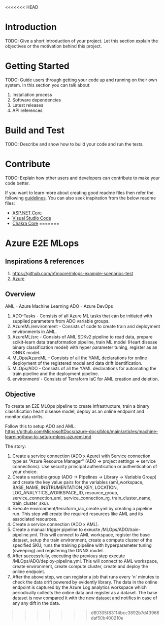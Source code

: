 <<<<<<< HEAD
# Introduction 
TODO: Give a short introduction of your project. Let this section explain the objectives or the motivation behind this project. 

# Getting Started
TODO: Guide users through getting your code up and running on their own system. In this section you can talk about:
1.	Installation process
2.	Software dependencies
3.	Latest releases
4.	API references

# Build and Test
TODO: Describe and show how to build your code and run the tests. 

# Contribute
TODO: Explain how other users and developers can contribute to make your code better. 

If you want to learn more about creating good readme files then refer the following [guidelines](https://docs.microsoft.com/en-us/azure/devops/repos/git/create-a-readme?view=azure-devops). You can also seek inspiration from the below readme files:
- [ASP.NET Core](https://github.com/aspnet/Home)
- [Visual Studio Code](https://github.com/Microsoft/vscode)
- [Chakra Core](https://github.com/Microsoft/ChakraCore)
=======
# Azure E2E MLops

## Inspirations & references
1. https://github.com/nfmoore/mlops-example-scenarios-test
2. [Azure](https://learn.microsoft.com/en-us/azure/machine-learning/tutorial-pipeline-python-sdk?view=azureml-api-2)

## Overview
AML - Azure Machine Learning
ADO - Azure DevOps

1. ADO-Tasks - Consists of all Azure ML tasks that can be initiated with supplied parameters from ADO variable groups.
2. AzureML/environment - Consists of code to create train and deployment environments in AML.
3. AzureML/src - Consists of AML SDKv2 pipeline to read data, prepare scikit-learn data transformation pipeline, train ML model (Heart disease binary classification model) with hyper parameter tuning, register as an ONNX model.
4. MLOps/AzureML - Consists of all the YAML declarations for online deployment of the registered model and data drift identification.
5. MLOps/ADO - Consists of all the YAML declarations for automating the train pipeline and the deployment pipeline.
6. environment/ - Consists of Terraform IaC for AML creation and deletion.

## Objective

To create an E2E MLOps pipeline to create infrastructure, train a binary classification heart disease model, deploy as an online endpoint and monitor data drifts.

Follow this to setup ADO and AML: https://github.com/MicrosoftDocs/azure-docs/blob/main/articles/machine-learning/how-to-setup-mlops-azureml.md

The story:

1. Create a service connection (ADO x Azure) with Service connection type as "Azure Resource Manager" (ADO -> project settings -> service connections). Use security principal authentication or authentication of your choice.
2. Create a variable group (ADO -> Pipelines -> Library -> Variable Group) and create the key value pairs for the variables (aml_workspace, BASE_NAME, INSTRUMENTATION_KEY, LOCATION, LOG_ANALYTICS_WORKSPACE_ID, resource_group, service_connection_aml, service_connection_rg, train_cluster_name, train_cluster_sku).
3. Execute environment/terraform_iac_create.yml by creating a pipeline run. This step will create the required resources like AML and its associated resources.
4. Create a service connection (ADO x AML).
5. Create a manual trigger pipeline to exeucte /MLOps/ADO/train-pipeline.yml. This will connect to AML workspace, register the base dataset, setup the train environment, create a compute cluster of the specified SKU, runs the training pipeline with hyperparameter tuning (sweeping) and registering the ONNX model.
6. After successfully, executing the previous step execute /MLOps/ADO/deploy-pipeline.yml. This will connect to AML workspace, create environment, create compute cluster, create and deploy the online endpoint.
7. After the above step, we can register a job that runs every 'n' minutes to check the data drift powered by evidently library. The data in the online endpoint is captured by the Azure Log analytics workspace which periodically collects the online data and register as a dataset. The base dataset is now compared it with the new dataset and notifies in case of any any dift in the data.
>>>>>>> d80305f83114bcc3892b7d43966daf50b400210e
